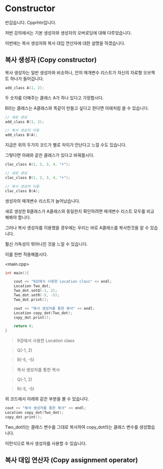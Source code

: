 # Constructor
반갑습니다. Cpprhtn입니다.

저번 강의에서는 기본 생성자와 생성자의 오버로딩에 대해 다루었습니다.

이번에는 복사 생성자와 복사 대입 연산자에 대한 설명을 하겠습니다.

## 복사 생성자 (Copy constructor)

복사 생성자는 일반 생성자와 비슷하나, 안의 매개변수 리스트가 자신의 자료형 오브젝트 하나가 들어갑니다.

```cpp
add_class A(1, 2);
```

두 숫자를 더해주는 클래스 A가 하나 있다고 가정합시다.

B라는 클래스는 A클래스와 똑같이 만들고 싶다고 한다면 아래처럼 쓸 수 있습니다.

```cpp
// 새로 생성
add_class B(1, 2);

// 복사 생성자 이용
add_class B(A);
```

지금은 위의 두가지 코드가 별로 차이가 안난다고 느낄 수도 있습니다.

그렇다면 아래와 같은 클래스가 있다고 바꿔봅시다.

```cpp
clac_class A(1, 2, 3, 4, "+");

// 새로 생성
clac_class B(1, 2, 3, 4, "+");

// 복사 생성자 이용
clac_class B(A);
```

생성자의 매개변수 리스트가 늘어났습니다.

새로 생성한 B클래스가 A클래스와 동일한지 확인하려면 매개변수 리스트 모두를 비교해봐야 합니다.

그러나 복사 생성자를 이용했을 경우에는 우리는 바로 A클래스를 복사한것을 알 수 있습니다.

훨신 가독성이 뛰어나진 것을 느낄 수 있습니다.

이를 한번 적용해봅시다.

<main.cpp>

```cpp
int main(){

    cout << "9강에서 사용한 Location class" << endl;
    Location Two_dot;
    Two_dot.setQ(-1, 2);
    Two_dot.setR(-5, -5);
    Two_dot.print();

    cout << "복사 생성자를 통한 복사" << endl;
    Location copy_dot(Two_dot);
    copy_dot.print();

    return 0;
}
```

> 9강에서 사용한 Location class

> Q(-1, 2)

> R(-5, -5)

> 복사 생성자를 통한 복사

> Q(-1, 2)

> R(-5, -5)


위 코드에서 아래와 같은 부분을 볼 수 있습니다.

```cpp
cout << "복사 생성자를 통한 복사" << endl;
Location copy_dot(Two_dot);
copy_dot.print();
```

Two_dot라는 클래스 변수를 그대로 복사하여 copy_dot라는 클래스 변수를 생성했습니다.

이런식으로 복사 생성자를 사용할 수 있습니다.



## 복사 대입 연산자 (Copy assignment operator)

